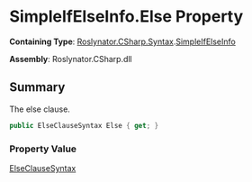 # SimpleIfElseInfo\.Else Property

**Containing Type**: [Roslynator.CSharp.Syntax](../../README.md)\.[SimpleIfElseInfo](../README.md)

**Assembly**: Roslynator\.CSharp\.dll

## Summary

The else clause\.

```csharp
public ElseClauseSyntax Else { get; }
```

### Property Value

[ElseClauseSyntax](https://docs.microsoft.com/en-us/dotnet/api/microsoft.codeanalysis.csharp.syntax.elseclausesyntax)

